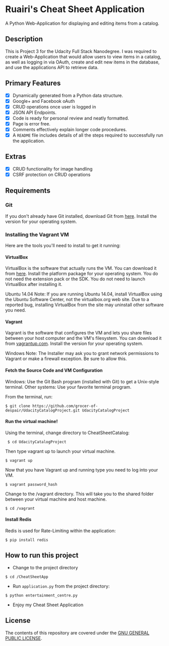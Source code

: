 # Ruairi's Cheat Sheet Application
A Python Web-Application for displaying and editing items from a catalog.

## Description
This is Project 3 for the Udacity Full Stack Nanodegree. I was required to create a Web-Application that would allow users to view items in a catalog, as well as logging in via OAuth, create and edit new items in the database, and use the applications API to retrieve data.

## Primary Features
- [x] Dynamically generated from a Python data structure.
- [x] Google+ and Facebook oAuth
- [x] CRUD operations once user is logged in
- [x] JSON API Endpoints.
- [x] Code is ready for personal review and neatly formatted.
- [x] Page is error free.
- [x] Comments effectively explain longer code procedures.
- [x] A `README` file includes details of all the steps required to successfully run the application.

## Extras
- [x] CRUD functionality for image handling
- [x] CSRF protection on CRUD operations

## Requirements

### Git
If you don't already have Git installed, download Git from [here](git-scm.com). Install the version for your operating system.


### Installing the Vagrant VM

Here are the tools you'll need to install to get it running:

#### VirtualBox
VirtualBox is the software that actually runs the VM. You can download it from [here](virtualbox.org). Install the platform package for your operating system. You do not need the extension pack or the SDK. You do not need to launch VirtualBox after installing it.

Ubuntu 14.04 Note: If you are running Ubuntu 14.04, install VirtualBox using the Ubuntu Software Center, not the virtualbox.org web site. Due to a reported bug, installing VirtualBox from the site may uninstall other software you need.

#### Vagrant
Vagrant is the software that configures the VM and lets you share files between your host computer and the VM's filesystem. You can download it from [vagrantup.com](vagrantup.com). Install the version for your operating system.

Windows Note: The Installer may ask you to grant network permissions to Vagrant or make a firewall exception. Be sure to allow this.

#### Fetch the Source Code and VM Configuration
Windows: Use the Git Bash program (installed with Git) to get a Unix-style terminal.
Other systems: Use your favorite terminal program.

From the terminal, run:
```
$ git clone https://github.com/grocer-of-despair/UdacityCatalogProject.git UdacityCatalogProject
```

#### Run the virtual machine!
Using the terminal, change directory to CheatSheetCatalog:
```
 $ cd UdacityCatalogProject
 ```
 Then type vagrant up to launch your virtual machine.
 ```
 $ vagrant up
 ```
 Now that you have Vagrant up and running type you need to log into your VM.
 ```
 $ vagrant password_hash
 ```
Change to the /vagrant directory. This will take you to the shared folder between your virtual machine and host machine.
```
$ cd /vagrant
```
#### Install Redis
Redis is used for Rate-Limiting within the application:

```
$ pip install redis
```


## How to run this project
 * Change to the project directory
 ```
 $ cd /CheatSheetApp
 ```
 * Run `application.py` from the project directory:
 ```
 $ python entertainment_centre.py
 ```
 * Enjoy my Cheat Sheet Application

## License
The contents of this repository are covered under the [GNU GENERAL PUBLIC LICENSE](LICENSE.txt).

